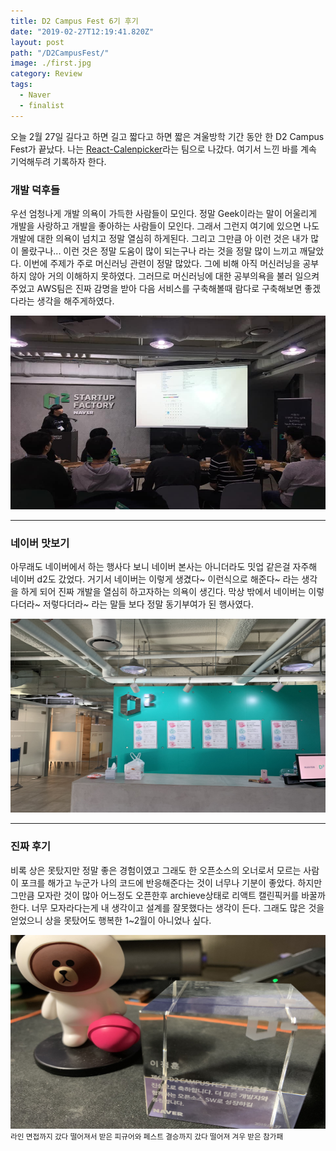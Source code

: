 ```yaml
---
title: D2 Campus Fest 6기 후기
date: "2019-02-27T12:19:41.820Z"
layout: post
path: "/D2CampusFest/"
image: ./first.jpg
category: Review
tags:
  - Naver
  - finalist
---
```


오늘 2월 27일 길다고 하면 길고 짧다고 하면 짧은 겨울방학 기간 동안 한 D2 Campus Fest가 끝났다. 나는 [React-Calenpicker](https://github.com/azxca1731/react-calenpicker)라는 팀으로 나갔다. 여기서 느낀 바를 계속 기억해두려 기록하자 한다.

<!--more-->

### 개발 덕후들

우선 엄청나게 개발 의욕이 가득한 사람들이 모인다.
정말 Geek이라는 말이 어울리게 개발을 사랑하고 개발을 좋아하는 사람들이 모인다. 그래서 그런지 여기에 있으면 나도 개발에 대한 의욕이 넘치고 정말 열심히 하게된다. 그리고 그만큼 아 이런 것은 내가 많이 몰랐구나... 이런 것은 정말 도움이 많이 되는구나 라는 것을 정말 많이 느끼고 깨달았다. 이번에 주제가 주로 머신러닝 관련이 정말 많았다. 그에 비해 아직 머신러닝을 공부하지 않아 거의 이해하지 못하였다. 그러므로 머신러닝에 대한 공부의욕을 불러 일으켜 주었고 AWS팀은 진짜 감명을 받아 다음 서비스를 구축해볼때 람다로 구축해보면 좋겠다라는 생각을 해주게하였다.

<img style="height: 310px; width: 100%;" src="./me.jpg" alt="d22" />

---

### 네이버 맛보기

아무래도 네이버에서 하는 행사다 보니 네이버 본사는 아니더라도 밋업 같은걸 자주해 네이버 d2도 갔었다. 거기서 네이버는 이렇게 생겼다~ 이런식으로 해준다~ 라는 생각을 하게 되어 진짜 개발을 열심히 하고자하는 의욕이 생긴다. 막상 밖에서 네이버는 이렇다더라~ 저렇다더라~ 라는 말들 보다 정말 동기부여가 된 행사였다.

<img style="height: 310px; width: 100%;" src="./second.jpg" alt="d22" />

---

### 진짜 후기

비록 상은 못탔지만 정말 좋은 경험이였고 그래도 한 오픈소스의 오너로서 모르는 사람이 포크를 해가고 누군가 나의 코드에 반응해준다는 것이 너무나 기분이 좋았다. 하지만 그만큼 모자란 것이 많아 어느정도 오픈한후 archieve상태로 리액트 캘린픽커를 바꿀까한다. 너무 모자라다는게 내 생각이고 설계를 잘못했다는 생각이 든다. 그래도 많은 것을 얻었으니 상을 못탔어도 행복한 1~2월이 아니었나 싶다.

<img style="height: 310px; width: 100%;" src="./third.jpg" alt="fail" />
<small>라인 면접까지 갔다 떨어져서 받은 피규어와 페스트 결승까지 갔다 떨어져 겨우 받은 참가패</small>

